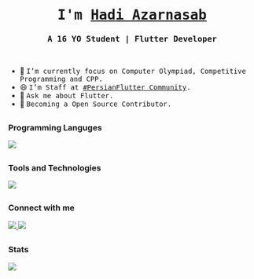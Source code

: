 <p align="center"><h1 align="center"><samp> I'm <a href="https://Hadi7546.ir">Hadi Azarnasab </a> </samp></h1></p>
<p align="center"><h3 align="center"><samp> A 16 YO Student | Flutter Developer</samp></h3></p>
<br>

<div>
  
- 🔭 <samp>I’m currently focus on Computer Olympiad, Competitive Programming and CPP.
- 😄 <samp>I’m Staff at [#PersianFlutter Community](https://PersianFlutter.com).
- 💬 <samp>Ask me about Flutter.
- 🥇 <samp>Becoming a Open Source Contributor.
</div> 
  
##
  
### Programming Languges
  <a href="https://hadi7546.me">
    <img src="https://skillicons.dev/icons?i=dart,cpp&theme=dark" />
  </a>

##

### Tools and Technologies
  <a href="https://hadi7546.me">
    <img src="https://skillicons.dev/icons?i=flutter,vscode,figma,git,github,firebase,appwrite,heroku,bash,linux&theme=dark" />
  </a>

##
### Connect with me
  <a href="https://discord.com/users/910211623589912657">
    <img src="https://skillicons.dev/icons?i=discord&theme=dark" />
  </a>
  <a href="https://linkedin.com/in/hadi7546">
    <img src="https://skillicons.dev/icons?i=linkedin&theme=dark" />
  </a>

  
##

### Stats
  <a href="https://github.com/Hadi7546">
<img align="center" src="https://github-readme-stats.vercel.app/api?username=Hadi7546&show_icons=true&count_private=true&include_all_commits=true&theme=nord" /></a>
